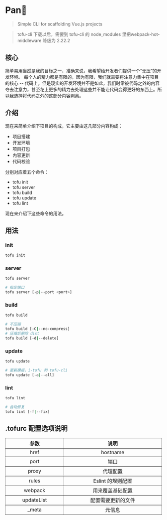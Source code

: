 # Pan🍳

> Simple CLI for scaffolding Vue.js projects


> tofu-cli 下载以后，需要到 tofu-cli 的 node_modules 里把webpack-hot-middleware 降级为 2.22.2

## 核心

简单易用当然是我的目标之一，准确来说，我希望给开发者们提供一个“无压”的开发环境。
每个人的精力都是有限的，因为有限，我们就需要将注意力集中在项目的核心 -- 代码上。但是现实的开发环境并不是如此，我们时常被代码之外的内容夺去注意力，甚至花上更多的精力去处理这些并不能让代码变得更好的东西上。所以我选择将代码之外的这部分内容剥离。

## 介绍

现在来简单介绍下项目的构成，它主要由这几部分内容构成：

- 项目搭建
- 开发环境
- 项目打包
- 内容更新
- 代码校验

分别对应着五个命令：

- tofu init
- tofu server
- tofu build
- tofu update
- tofu lint

现在来介绍下这些命令的用法。

## 用法

### init

~~~bash
tofu init
~~~

### server

~~~bash
tofu server

# 指定端口
tofu server [-p|--port <port>]
~~~

### build

~~~bash
tofu build

# 不压缩
tofu build [-C|--no-compress]
# 压缩后删除 dist
tofu build [-d|--delete]
~~~

### update

~~~bash
tofu update

# 更新模板，i-tofu 和 tofu-cli
tofu update [-a|--all]
~~~

### lint

~~~bash
tofu lint

# 自动修复
tofu lint [-f|--fix]
~~~

## .tofurc 配置选项说明

<table width="100%" cellspacing="0" cellpadding="0" border="1" style="border-collapse: collapse;display: table;text-align: center;">
	<thead>
		<tr>
			<th>参数</th>
			<th>说明</th>
		</tr>
	</thead>
	<tbody>
		<tr>
			<td>href</td>
			<td>hostname</td>
		</tr>
        <tr>
			<td>port</td>
			<td>端口</td>
		</tr>
        <tr>
			<td>proxy</td>
			<td>代理配置</td>
		</tr>
        <tr>
			<td>rules</td>
			<td>Eslint 的规则配置</td>
		</tr>
        <tr>
			<td>webpack</td>
			<td>用来覆盖基础配置</td>
		</tr>
        <tr>
			<td>updateList</td>
			<td>配置需要更新的文件</td>
		</tr>
        <tr>
			<td>_meta</td>
			<td>元信息</td>
		</tr>
	</tbody>
</table>
